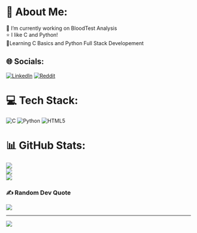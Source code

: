 # 💫 About Me:
🔭 I’m currently working on BloodTest Analysis<br>⭐ I like C and Python!<br>🌱Learning C Basics and Python Full Stack Developement<br>


## 🌐 Socials:
[![LinkedIn](https://img.shields.io/badge/LinkedIn-%230077B5.svg?logo=linkedin&logoColor=white)](https://linkedin.com/in/andrew-makaruks-989475279) [![Reddit](https://img.shields.io/badge/Reddit-%23FF4500.svg?logo=Reddit&logoColor=white)](https://reddit.com/user/ArachnidCareless3826) 

# 💻 Tech Stack:
![C](https://img.shields.io/badge/c-%2300599C.svg?style=for-the-badge&logo=c&logoColor=white) ![Python](https://img.shields.io/badge/python-3670A0?style=for-the-badge&logo=python&logoColor=ffdd54) ![HTML5](https://img.shields.io/badge/html5-%23E34F26.svg?style=for-the-badge&logo=html5&logoColor=white)
# 📊 GitHub Stats:
![](https://github-readme-stats.vercel.app/api?username=FreddieJohnsonPY&theme=dark&hide_border=false&include_all_commits=true&count_private=true)<br/>
![](https://nirzak-streak-stats.vercel.app/?user=FreddieJohnsonPY&theme=dark&hide_border=false)<br/>
![](https://github-readme-stats.vercel.app/api/top-langs/?username=FreddieJohnsonPY&theme=dark&hide_border=false&include_all_commits=true&count_private=true&layout=compact)

### ✍️ Random Dev Quote
![](https://quotes-github-readme.vercel.app/api?type=horizontal&theme=radical)

---
[![](https://visitcount.itsvg.in/api?id=FreddieJohnsonPY&icon=6&color=3)](https://visitcount.itsvg.in)

<!-- Proudly created with GPRM ( https://gprm.itsvg.in ) -->
